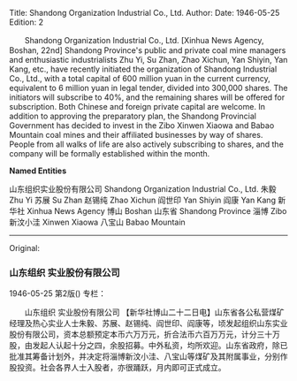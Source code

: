 Title: Shandong Organization Industrial Co., Ltd.
Author:
Date: 1946-05-25
Edition: 2

　　Shandong Organization
    Industrial Co., Ltd.
    [Xinhua News Agency, Boshan, 22nd] Shandong Province's public and private coal mine managers and enthusiastic industrialists Zhu Yi, Su Zhan, Zhao Xichun, Yan Shiyin, Yan Kang, etc., have recently initiated the organization of Shandong Industrial Co., Ltd., with a total capital of 600 million yuan in the current currency, equivalent to 6 million yuan in legal tender, divided into 300,000 shares. The initiators will subscribe to 40%, and the remaining shares will be offered for subscription. Both Chinese and foreign private capital are welcome. In addition to approving the preparatory plan, the Shandong Provincial Government has decided to invest in the Zibo Xinwen Xiaowa and Babao Mountain coal mines and their affiliated businesses by way of shares. People from all walks of life are also actively subscribing to shares, and the company will be formally established within the month.



**Named Entities**


山东组织实业股份有限公司	Shandong Organization Industrial Co., Ltd.
朱毅	Zhu Yi
苏展	Su Zhan
赵锡纯	Zhao Xichun
阎世印	Yan Shiyin
阎康	Yan Kang
新华社	Xinhua News Agency
博山	Boshan
山东省	Shandong Province
淄博	Zibo
新汶小洼	Xinwen Xiaowa
八宝山	Babao Mountain



<hr /> 

Original: 


### 山东组织  实业股份有限公司

1946-05-25
第2版()
专栏：

　　山东组织
    实业股份有限公司
    【新华社博山二十二日电】山东省各公私营煤矿经理及热心实业人士朱毅、苏展、赵锡纯、阎世印、阎康等，顷发起组织山东实业股份有限公司，资本总额预定本币六万万元，折合法币六百万万元，计分三十万股，由发起人认起十分之四，余股招募。中外私资，均所欢迎。山东省政府，除已批准其筹备计划外，并决定将淄博新汶小洼、八宝山等煤矿及其附属事业，分别作股投资。社会各界人士入股者，亦很踊跃，月内即可正式成立。
